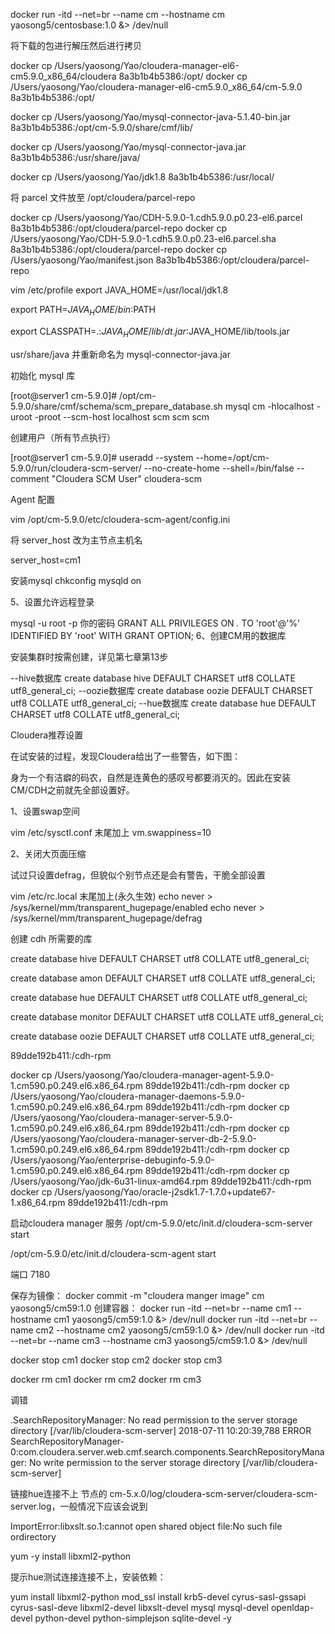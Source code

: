 docker run -itd  --net=br  --name cm --hostname cm yaosong5/centosbase:1.0 &> /dev/null




将下载的包进行解压然后进行拷贝

docker cp /Users/yaosong/Yao/cloudera-manager-el6-cm5.9.0_x86_64/cloudera 8a3b1b4b5386:/opt/
docker cp /Users/yaosong/Yao/cloudera-manager-el6-cm5.9.0_x86_64/cm-5.9.0 8a3b1b4b5386:/opt/

docker cp /Users/yaosong/Yao/mysql-connector-java-5.1.40-bin.jar 8a3b1b4b5386:/opt/cm-5.9.0/share/cmf/lib/

docker cp /Users/yaosong/Yao/mysql-connector-java.jar 8a3b1b4b5386:/usr/share/java/

docker cp /Users/yaosong/Yao/jdk1.8 8a3b1b4b5386:/usr/local/




将 parcel 文件放至 /opt/cloudera/parcel-repo

docker cp /Users/yaosong/Yao/CDH-5.9.0-1.cdh5.9.0.p0.23-el6.parcel  8a3b1b4b5386:/opt/cloudera/parcel-repo
docker cp /Users/yaosong/Yao/CDH-5.9.0-1.cdh5.9.0.p0.23-el6.parcel.sha 8a3b1b4b5386:/opt/cloudera/parcel-repo
docker cp /Users/yaosong/Yao/manifest.json 8a3b1b4b5386:/opt/cloudera/parcel-repo




vim /etc/profile
export JAVA_HOME=/usr/local/jdk1.8

export PATH=$JAVA_HOME/bin:$PATH

export CLASSPATH=.:$JAVA_HOME/lib/dt.jar:$JAVA_HOME/lib/tools.jar


usr/share/java 并重新命名为   mysql-connector-java.jar

初始化 mysql 库

[root@server1 cm-5.9.0]# /opt/cm-5.9.0/share/cmf/schema/scm_prepare_database.sh mysql cm -hlocalhost -uroot -proot --scm-host localhost scm scm scm


创建用户（所有节点执行）

[root@server1 cm-5.9.0]# useradd --system --home=/opt/cm-5.9.0/run/cloudera-scm-server/ --no-create-home --shell=/bin/false --comment "Cloudera SCM User" cloudera-scm


Agent 配置 

vim /opt/cm-5.9.0/etc/cloudera-scm-agent/config.ini

 将 server_host 改为主节点主机名

server_host=cm1




安装mysql
chkconfig mysqld on

5、设置允许远程登录

mysql -u root -p 
你的密码
GRANT ALL PRIVILEGES ON *.* TO 'root'@'%' IDENTIFIED BY 'root' WITH GRANT OPTION; 
6、创建CM用的数据库

安装集群时按需创建，详见第七章第13步

--hive数据库
create database hive DEFAULT CHARSET utf8 COLLATE utf8_general_ci;
--oozie数据库
create database oozie DEFAULT CHARSET utf8 COLLATE utf8_general_ci;
--hue数据库
create database hue DEFAULT CHARSET utf8 COLLATE utf8_general_ci;





Cloudera推荐设置

在试安装的过程，发现Cloudera给出了一些警告，如下图：



身为一个有洁癖的码农，自然是连黄色的感叹号都要消灭的。因此在安装CM/CDH之前就先全部设置好。

1、设置swap空间

vim /etc/sysctl.conf
末尾加上
vm.swappiness=10

2、关闭大页面压缩

试过只设置defrag，但貌似个别节点还是会有警告，干脆全部设置

vim /etc/rc.local
末尾加上(永久生效)
echo never > /sys/kernel/mm/transparent_hugepage/enabled
echo never > /sys/kernel/mm/transparent_hugepage/defrag


创建 cdh 所需要的库

create database hive DEFAULT CHARSET utf8 COLLATE utf8_general_ci;

create database amon DEFAULT CHARSET utf8 COLLATE utf8_general_ci;

create database hue DEFAULT CHARSET utf8 COLLATE utf8_general_ci;

create database monitor DEFAULT CHARSET utf8 COLLATE utf8_general_ci;

create database oozie DEFAULT CHARSET utf8 COLLATE utf8_general_ci;












89dde192b411:/cdh-rpm

docker cp /Users/yaosong/Yao/cloudera-manager-agent-5.9.0-1.cm590.p0.249.el6.x86_64.rpm 89dde192b411:/cdh-rpm
docker cp /Users/yaosong/Yao/cloudera-manager-daemons-5.9.0-1.cm590.p0.249.el6.x86_64.rpm 89dde192b411:/cdh-rpm
docker cp /Users/yaosong/Yao/cloudera-manager-server-5.9.0-1.cm590.p0.249.el6.x86_64.rpm 89dde192b411:/cdh-rpm
docker cp /Users/yaosong/Yao/cloudera-manager-server-db-2-5.9.0-1.cm590.p0.249.el6.x86_64.rpm 89dde192b411:/cdh-rpm
docker cp /Users/yaosong/Yao/enterprise-debuginfo-5.9.0-1.cm590.p0.249.el6.x86_64.rpm 89dde192b411:/cdh-rpm
docker cp /Users/yaosong/Yao/jdk-6u31-linux-amd64.rpm 89dde192b411:/cdh-rpm
docker cp /Users/yaosong/Yao/oracle-j2sdk1.7-1.7.0+update67-1.x86_64.rpm  89dde192b411:/cdh-rpm







启动cloudera manager 服务
/opt/cm-5.9.0/etc/init.d/cloudera-scm-server start

/opt/cm-5.9.0/etc/init.d/cloudera-scm-agent start



端口 7180



保存为镜像：
	docker commit -m "cloudera manger image"  cm   yaosong5/cm59:1.0
创建容器：
	docker run -itd  --net=br  --name cm1 --hostname cm1 yaosong5/cm59:1.0 &> /dev/null
	docker run -itd  --net=br  --name cm2 --hostname cm2 yaosong5/cm59:1.0 &> /dev/null
	docker run -itd  --net=br  --name cm3 --hostname cm3 yaosong5/cm59:1.0 &> /dev/null



docker stop cm1
docker stop cm2
docker stop cm3


docker rm cm1
docker rm cm2
docker rm cm3





调错

.SearchRepositoryManager: No read permission to the server storage directory [/var/lib/cloudera-scm-server]
2018-07-11 10:20:39,788 ERROR SearchRepositoryManager-0:com.cloudera.server.web.cmf.search.components.SearchRepositoryManager: No write permission to the server storage directory [/var/lib/cloudera-scm-server]

链接hue连接不上
节点的 cm-5.x.0/log/cloudera-scm-server/cloudera-scm-server.log，一般情况下应该会说到

ImportError:libxslt.so.1:cannot open shared object file:No such file ordirectory

yum -y install libxml2-python 

提示hue测试连接连接不上，安装依赖：

yum install libxml2-python  mod_ssl install krb5-devel cyrus-sasl-gssapi cyrus-sasl-deve libxml2-devel libxslt-devel mysql mysql-devel openldap-devel python-devel python-simplejson sqlite-devel -y

